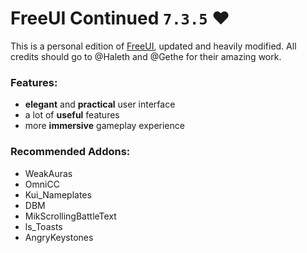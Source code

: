 # FreeUI Continued  `7.3.5` ❤
This is a personal edition of [FreeUI](https://github.com/Haleth/FreeUI), updated and heavily modified.
All credits should go to @Haleth and @Gethe for their amazing work.

### Features:
* **elegant** and **practical** user interface
* a lot of **useful** features
* more **immersive** gameplay experience

### Recommended Addons:
- WeakAuras
- OmniCC
- Kui_Nameplates
- DBM
- MikScrollingBattleText
- ls_Toasts
- AngryKeystones